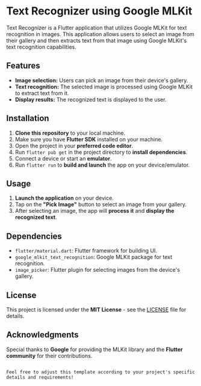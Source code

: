 
# Text Recognizer using Google MLKit

Text Recognizer is a Flutter application that utilizes Google MLKit for text recognition in images. This application allows users to select an image from their gallery and then extracts text from that image using Google MLKit's text recognition capabilities.

## Features

- **Image selection:** Users can pick an image from their device's gallery.
- **Text recognition:** The selected image is processed using Google MLKit to extract text from it.
- **Display results:** The recognized text is displayed to the user.

## Installation

1. **Clone this repository** to your local machine.
2. Make sure you have **Flutter SDK** installed on your machine.
3. Open the project in your **preferred code editor**.
4. Run `flutter pub get` in the project directory to **install dependencies**.
5. Connect a device or start an **emulator**.
6. Run `flutter run` to **build and launch** the app on your device/emulator.

## Usage

1. **Launch the application** on your device.
2. Tap on the **"Pick Image"** button to select an image from your gallery.
3. After selecting an image, the app will **process it** and **display the recognized text**.

## Dependencies

- `flutter/material.dart`: Flutter framework for building UI.
- `google_mlkit_text_recognition`: Google MLKit package for text recognition.
- `image_picker`: Flutter plugin for selecting images from the device's gallery.

## License

This project is licensed under the **MIT License** - see the [LICENSE](LICENSE) file for details.

## Acknowledgments

Special thanks to **Google** for providing the MLKit library and the **Flutter community** for their contributions.
```

Feel free to adjust this template according to your project's specific details and requirements!
